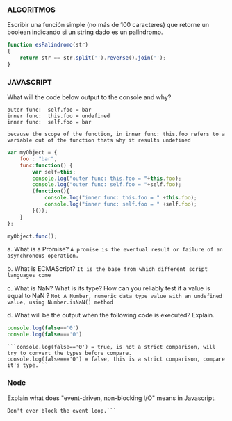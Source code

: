 ### ALGORITMOS

Escribir una función simple (no más de 100 caracteres) que retorne un boolean indicando si un string
dado es un palíndromo.
```javascript
function esPalindromo(str) 
{
    return str == str.split('').reverse().join('');
}
```

### JAVASCRIPT 

What will the code below output to the console and why?

```outer func:  this.foo = bar
outer func:  self.foo = bar 
inner func:  this.foo = undefined 
inner func:  self.foo = bar 

because the scope of the function, in inner func: this.foo refers to a variable out of the function thats why it results undefined
```
```javascript
var myObject = {
    foo : "bar",
    func:function() {
        var self=this;
        console.log("outer func: this.foo = "+this.foo);
        console.log("outer func: self.foo = "+self.foo);
        (function(){
            console.log("inner func: this.foo = " +this.foo);
            console.log("inner func: self.foo = " +self.foo);   
        }());
    }
};

myObject.func();
```



a. What is a Promise?
    ``` A promise is the eventual result or failure of an asynchronous operation. ```

b. What is ECMAScript?
    ```It is the base from which different script languages come```

c. What is NaN? What is its type? How can you reliably test if a value is equal to NaN ?
    ```Not A Number, numeric data type value with an undefined value, using Number.isNaN() method```

d. What will be the output when the following code is executed? Explain.

```javascript 
console.log(false=='0')
console.log(false==='0')
```


    ```console.log(false=='0') = true, is not a strict comparison, will try to convert the types before compare.
    console.log(false==='0') = false, this is a strict comparison, compare it's type.```


### Node

Explain what does "event-driven, non-blocking I/O" means in Javascript.

```In a sequential event model, it is important not to block something waiting for a response that may take longer than expected to arrive, so to avoid blocking the event loop you must work with promises to work the events asynchronously.
Don't ever block the event loop.```









